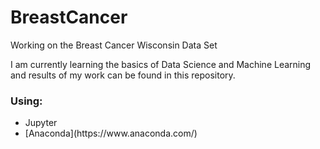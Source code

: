 # BreastCancer
Working on the Breast Cancer Wisconsin Data Set

I am currently learning the basics of Data Science and Machine Learning and results of my work can be found in this repository.

### Using:
<ul>
  <li>Jupyter</li>
  <li> [Anaconda](https://www.anaconda.com/) </li>
</ul>
